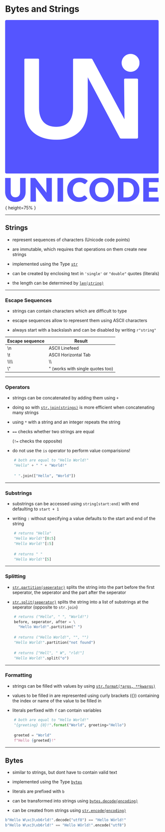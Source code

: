 # Bytes and Strings

![Unicode Logo](img/unicode.png "https://commons.wikimedia.org/wiki/File:New_Unicode_logo.svg"){ height=75% }

---

## Strings

 - represent sequences of characters (Unicode code points)

 - are immutable, which requires that operations on them create new strings

 - implemented using the Type [`str`](https://docs.python.org/3/library/stdtypes.html#text-sequence-type-str)

 - can be created by enclosing text in `'single'` or `"double"` quotes (literals)

 - the length can be determined by [`len(string)`](https://docs.python.org/3/library/functions.html#len)

---

### Escape Sequences

 - strings can contain characters which are difficult to type

 - escape sequences allow to represent them using ASCII characters

 - always start with a backslash and can be disabled by writing `r"string"`

| Escape sequence     | Result                           |
|---------------------|----------------------------------|
| \\n                 | ASCII Linefeed                   |
| \\t                 | ASCII Horizontal Tab             |
| \\\\\\\\            | \\\\                             |
| \\"                 | " (works with single quotes too) |

---

### Operators

 - strings can be concatenated by adding them using `+`

 - doing so with [`str.join(strings)`](https://docs.python.org/3/library/stdtypes.html#str.join)
   is more efficient when concatenating many strings

 - using `*` with a string and an integer repeats the string

 - `==` checks whether two strings are equal 

   (`!=` checks the opposite)

 - do not use the `is` operator to perform value comparisions!


```python
    # both are equal to "Hello World!"
    "Hello" + " " + "World!"

    " ".join(["Hello", "World"])
```

---

### Substrings

 - substrings can be accessed using `string[start:end]` with end defaulting to `start + 1`

 - writing `:` without specifying a value defaults to the start and end of the string

```python
    # returns "Hello"
    "Hello World!"[0:5]
    "Hello World!"[:5]

    # returns " "
    "Hello World!"[5]
```

---

### Splitting

 - [`str.partition(seperator)`](https://docs.python.org/3/library/stdtypes.html#str.partition)
   splits the string into the part before the first seperator, the seperator and the part after the seperator

 - [`str.split(seperator)`](https://docs.python.org/3/library/stdtypes.html#str.split)
   splits the string into a list of substrings at the seperator (opposite to `str.join`)
  
```python
    # returns ("Hello", " ", "World!")
    before, seperator, after = \
      "Hello World!".partition(" ")

    # returns ("Hello World!", "", "")
    "Hello World!".partition("not found")

    # returns ["Hell", " W", "rld!"]
    "Hello World!".split("o")
```
---

### Formatting

 - strings can be filled with values by using [`str.format(*args, **kwargs)`](https://docs.python.org/3/library/stdtypes.html#str.format)

 - values to be filled in are represented using curly brackets ({})
   containing the index or name of the value to be filled in

 - literals perfixed with `f` can contain variables

```python
    # both are equal to "Hello World!"
    "{greeting} {0}!".format("World", greeting="Hello")

    greeted = "World"
    f"Hello {greeted}!"
```

---

## Bytes

 - similar to strings, but dont have to contain valid text

 - implemented using the Type [`bytes`](https://docs.python.org/3/library/stdtypes.html#bytes-objects)

 - literals are prefixed with `b`

 - can be transformed into strings using [`bytes.decode(encoding)`](https://docs.python.org/3/library/stdtypes.html#bytes.decode)

 - can be created from strings using [`str.encode(encoding)`](https://docs.python.org/3/library/stdtypes.html#str.encode)

```python
b"Hello W\xc3\xb6rld!".decode("utf8") == "Hello Wörld!"
b"Hello W\xc3\xb6rld!" == "Hello Wörld!".encode("utf8")
```
